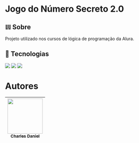 <h1>Jogo do Número Secreto 2.0</h1>

<h2> 𝍕 Sobre</h2>
<p>Projeto utilizado nos cursos de lógica de programação da Alura.</p>

## 🚀 Tecnologias
<div>
  <img src="https://img.shields.io/badge/HTML-239120?style=for-the-badge&logo=html5&logoColor=white">
  <img src="https://img.shields.io/badge/CSS-239120?&style=for-the-badge&logo=css3&logoColor=white">
  <img src="https://img.shields.io/badge/JavaScript-F7DF1E?style=for-the-badge&logo=javascript&logoColor=black">
</div>

# Autores

| [<img loading="lazy" src="https://avatars.githubusercontent.com/u/195770855?v=4" width=115><br><sub>Charles Daniel</sub>](https://github.com/chadaan-dev) |
| :---: |
